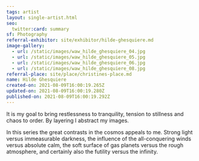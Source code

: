 ```yaml
---
tags: artist
layout: single-artist.html
seo:
  twitter:card: summary
sf: Photography
referral-exhibitor: site/exhibitor/hilde-ghesquiere.md
image-gallery:
  - url: /static/images/waw_hilde_ghesquiere_04.jpg
  - url: /static/images/waw_hilde_ghesquiere_05.jpg
  - url: /static/images/waw_hilde_ghesquiere_06.jpg
  - url: /static/images/waw_hilde_ghesquiere_08.jpg
referral-place: site/place/christines-place.md
name: Hilde Ghesquiere
created-on: 2021-08-09T16:00:19.265Z
updated-on: 2021-08-09T16:00:19.280Z
published-on: 2021-08-09T16:00:19.292Z
---
```

<!--StartFragment-->

It is my goal to bring restlessness to tranquility, tension to stillness and chaos to order. By layering I abstract my images.



In this series the great contrasts in the cosmos appeals to me. Strong light versus immeasurable darkness, the influence of the all-conquering winds versus absolute calm, the soft surface of gas planets versus the rough atmosphere, and certainly also the futility versus the infinity.



<!--EndFragment-->